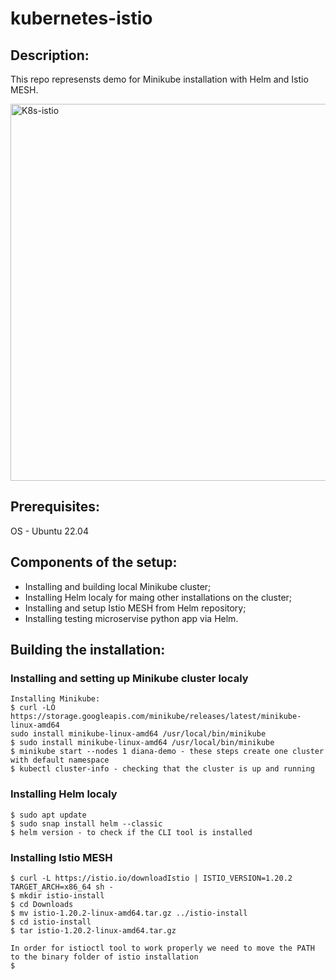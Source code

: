 # kubernetes-istio
## Description:
This repo represensts demo for Minikube installation with Helm and Istio MESH.

<img width="603" alt="K8s-istio" src="https://github.com/dianaviktorova/kubernetes-istio/assets/145328524/8598e8f9-d8c7-4e21-b65b-fcafbdb4570f">

## Prerequisites: 
OS - Ubuntu 22.04

## Components of the setup:
- Installing and building local Minikube cluster;
- Installing Helm localy for maing other installations on the cluster;
- Installing and setup Istio MESH from Helm repository;
- Installing testing microservise python app via Helm.
  
## Building the installation:

### Installing and setting up Minikube cluster localy
    Installing Minikube:
    $ curl -LO https://storage.googleapis.com/minikube/releases/latest/minikube-linux-amd64
    sudo install minikube-linux-amd64 /usr/local/bin/minikube
    $ sudo install minikube-linux-amd64 /usr/local/bin/minikube
    $ minikube start --nodes 1 diana-demo - these steps create one cluster with default namespace
    $ kubectl cluster-info - checking that the cluster is up and running

### Installing Helm localy
    $ sudo apt update
    $ sudo snap install helm --classic
    $ helm version - to check if the CLI tool is installed
    
### Installing Istio MESH
    $ curl -L https://istio.io/downloadIstio | ISTIO_VERSION=1.20.2 TARGET_ARCH=x86_64 sh -
    $ mkdir istio-install
    $ cd Downloads
    $ mv istio-1.20.2-linux-amd64.tar.gz ../istio-install
    $ cd istio-install
    $ tar istio-1.20.2-linux-amd64.tar.gz
    
    In order for istioctl tool to work properly we need to move the PATH to the binary folder of istio installation
    $ 

   
    

